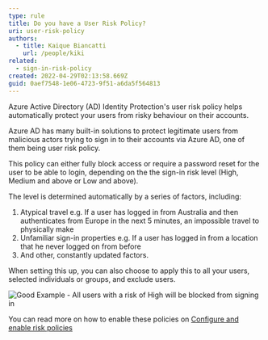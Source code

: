 ```yaml
---
type: rule
title: Do you have a User Risk Policy?
uri: user-risk-policy
authors:
  - title: Kaique Biancatti
    url: /people/kiki
related:
  - sign-in-risk-policy
created: 2022-04-29T02:13:58.669Z
guid: 0aef7548-1e06-4723-9f51-a6da5f564813
---
```

Azure Active Directory (AD) Identity Protection's user risk policy helps automatically protect your users from risky behaviour on their accounts.

<!--endintro-->

Azure AD has many built-in solutions to protect legitimate users from malicious actors trying to sign in to their accounts via Azure AD, one of them being user risk policy.        

This policy can either fully block access or require a password reset for the user to be able to login, depending on the the sign-in risk level (High, Medium and above or Low and above).

The level is determined automatically by a series of factors, including:

1. Atypical travel e.g. If a user has logged in from Australia and then authenticates from Europe in the next 5 minutes, an impossible travel to physically make
2. Unfamiliar sign-in properties e.g. If a user has logged in from a location that he never logged on from before
3. And other, constantly updated factors.

When setting this up, you can also choose to apply this to all your users, selected individuals or groups, and exclude users.

![Good Example - All users with a risk of High will be blocked from signing in](userrisk.jpg)

You can read more on how to enable these policies on [Configure and enable risk policies](https://docs.microsoft.com/en-us/azure/active-directory/identity-protection/howto-identity-protection-configure-risk-policies)
